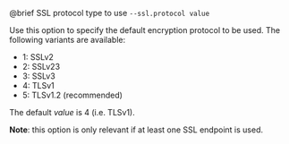 

@brief SSL protocol type to use
`--ssl.protocol value`

Use this option to specify the default encryption protocol to be used.
The following variants are available:
- 1: SSLv2
- 2: SSLv23
- 3: SSLv3
- 4: TLSv1
- 5: TLSv1.2 (recommended)

The default *value* is 4 (i.e. TLSv1).

**Note**: this option is only relevant if at least one SSL endpoint is
used.

